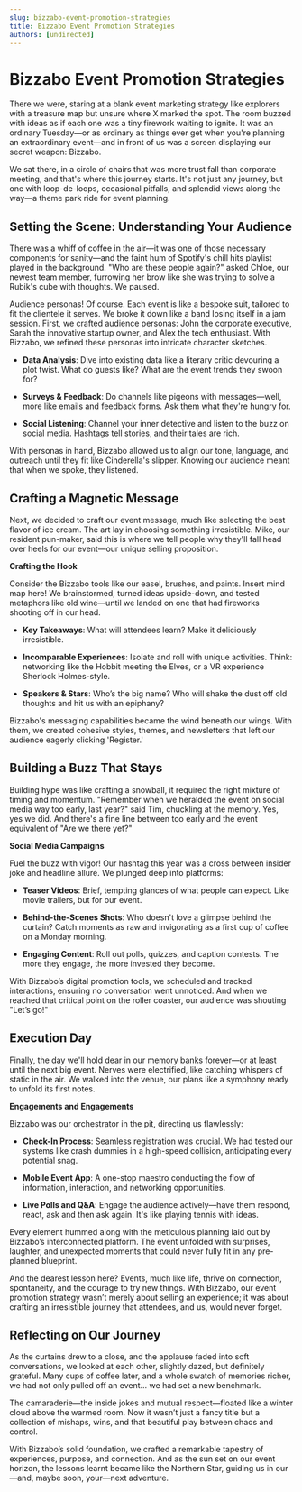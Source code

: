 ```yaml
---
slug: bizzabo-event-promotion-strategies
title: Bizzabo Event Promotion Strategies
authors: [undirected]
---
```



# Bizzabo Event Promotion Strategies

There we were, staring at a blank event marketing strategy like explorers with a treasure map but unsure where X marked the spot. The room buzzed with ideas as if each one was a tiny firework waiting to ignite. It was an ordinary Tuesday—or as ordinary as things ever get when you're planning an extraordinary event—and in front of us was a screen displaying our secret weapon: Bizzabo.

We sat there, in a circle of chairs that was more trust fall than corporate meeting, and that's where this journey starts. It's not just any journey, but one with loop-de-loops, occasional pitfalls, and splendid views along the way—a theme park ride for event planning. 

## Setting the Scene: Understanding Your Audience

There was a whiff of coffee in the air—it was one of those necessary components for sanity—and the faint hum of Spotify's chill hits playlist played in the background. "Who are these people again?" asked Chloe, our newest team member, furrowing her brow like she was trying to solve a Rubik's cube with thoughts. We paused. 

Audience personas! Of course. Each event is like a bespoke suit, tailored to fit the clientele it serves. We broke it down like a band losing itself in a jam session. First, we crafted audience personas: John the corporate executive, Sarah the innovative startup owner, and Alex the tech enthusiast. With Bizzabo, we refined these personas into intricate character sketches.

- **Data Analysis**: Dive into existing data like a literary critic devouring a plot twist. What do guests like? What are the event trends they swoon for?

- **Surveys & Feedback**: Do channels like pigeons with messages—well, more like emails and feedback forms. Ask them what they're hungry for.

- **Social Listening**: Channel your inner detective and listen to the buzz on social media. Hashtags tell stories, and their tales are rich.

With personas in hand, Bizzabo allowed us to align our tone, language, and outreach until they fit like Cinderella's slipper. Knowing our audience meant that when we spoke, they listened.

## Crafting a Magnetic Message

Next, we decided to craft our event message, much like selecting the best flavor of ice cream. The art lay in choosing something irresistible. Mike, our resident pun-maker, said this is where we tell people why they'll fall head over heels for our event—our unique selling proposition.

**Crafting the Hook**

Consider the Bizzabo tools like our easel, brushes, and paints. Insert mind map here! We brainstormed, turned ideas upside-down, and tested metaphors like old wine—until we landed on one that had fireworks shooting off in our head. 

- **Key Takeaways**: What will attendees learn? Make it deliciously irresistible.

- **Incomparable Experiences**: Isolate and roll with unique activities. Think: networking like the Hobbit meeting the Elves, or a VR experience Sherlock Holmes-style.

- **Speakers & Stars**: Who’s the big name? Who will shake the dust off old thoughts and hit us with an epiphany?

Bizzabo's messaging capabilities became the wind beneath our wings. With them, we created cohesive styles, themes, and newsletters that left our audience eagerly clicking 'Register.'

## Building a Buzz That Stays

Building hype was like crafting a snowball, it required the right mixture of timing and momentum. "Remember when we heralded the event on social media way too early, last year?" said Tim, chuckling at the memory. Yes, yes we did. And there's a fine line between too early and the event equivalent of "Are we there yet?"

**Social Media Campaigns**

Fuel the buzz with vigor! Our hashtag this year was a cross between insider joke and headline allure. We plunged deep into platforms:

- **Teaser Videos**: Brief, tempting glances of what people can expect. Like movie trailers, but for our event.

- **Behind-the-Scenes Shots**: Who doesn't love a glimpse behind the curtain? Catch moments as raw and invigorating as a first cup of coffee on a Monday morning.

- **Engaging Content**: Roll out polls, quizzes, and caption contests. The more they engage, the more invested they become.

With Bizzabo’s digital promotion tools, we scheduled and tracked interactions, ensuring no conversation went unnoticed. And when we reached that critical point on the roller coaster, our audience was shouting "Let’s go!"

## Execution Day

Finally, the day we'll hold dear in our memory banks forever—or at least until the next big event. Nerves were electrified, like catching whispers of static in the air. We walked into the venue, our plans like a symphony ready to unfold its first notes.

**Engagements and Engagements**

Bizzabo was our orchestrator in the pit, directing us flawlessly:

- **Check-In Process**: Seamless registration was crucial. We had tested our systems like crash dummies in a high-speed collision, anticipating every potential snag.

- **Mobile Event App**: A one-stop maestro conducting the flow of information, interaction, and networking opportunities.

- **Live Polls and Q&A**: Engage the audience actively—have them respond, react, ask and then ask again. It's like playing tennis with ideas.

Every element hummed along with the meticulous planning laid out by Bizzabo’s interconnected platform. The event unfolded with surprises, laughter, and unexpected moments that could never fully fit in any pre-planned blueprint.

And the dearest lesson here? Events, much like life, thrive on connection, spontaneity, and the courage to try new things. With Bizzabo, our event promotion strategy wasn’t merely about selling an experience; it was about crafting an irresistible journey that attendees, and us, would never forget.

## Reflecting on Our Journey

As the curtains drew to a close, and the applause faded into soft conversations, we looked at each other, slightly dazed, but definitely grateful. Many cups of coffee later, and a whole swatch of memories richer, we had not only pulled off an event… we had set a new benchmark.

The camaraderie—the inside jokes and mutual respect—floated like a winter cloud above the warmed room. Now it wasn’t just a fancy title but a collection of mishaps, wins, and that beautiful play between chaos and control.

With Bizzabo’s solid foundation, we crafted a remarkable tapestry of experiences, purpose, and connection. And as the sun set on our event horizon, the lessons learnt became like the Northern Star, guiding us in our—and, maybe soon, your—next adventure.